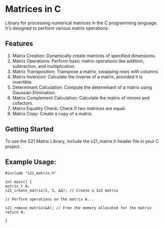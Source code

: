 # Matrices in C
Library for processing numerical matrices in the C programming language. It's designed to perform various matrix operations:

## Features
<ol>
<li>Matrix Creation: Dynamically create matrices of specified dimensions.</li>
<li>Matrix Operations: Perform basic matrix operations like addition, subtraction, and multiplication.</li>
<li> Matrix Transposition: Transpose a matrix, swapping rows with columns.</li>
<li>Matrix Inversion: Calculate the inverse of a matrix, provided it is invertible.</li>
<li>Determinant Calculation: Compute the determinant of a matrix using Gaussian Elimination.</li>
<li>Matrix Complement Calculation: Calculate the matrix of minors and cofactors.</li>
<li>Matrix Equality Check: Check if two matrices are equal.</li>
<li> Matrix Copy: Create a copy of a matrix.</li>
</ol>

## Getting Started

To use the S21 Matrix Library, include the s21_matrix.h header file in your C project. 

## Example Usage:
    

    #include "s21_matrix.h"

    int main() {
    matrix_t A;
    s21_create_matrix(3, 3, &A); // Create a 3x3 matrix

    // Perform operations on the matrix A...

    s21_remove_matrix(&A); // Free the memory allocated for the matrix
    return 0;

    }
